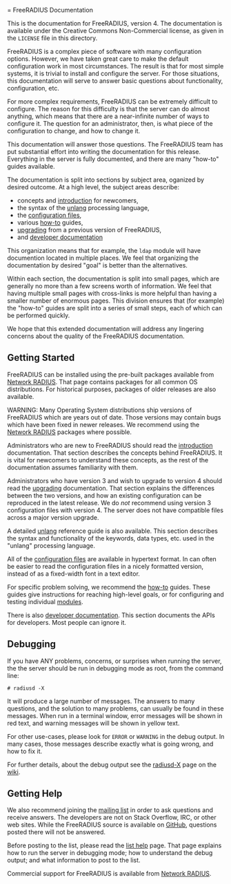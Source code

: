 = FreeRADIUS Documentation

This is the documentation for FreeRADIUS, version 4.  The
documentation is available under the Creative Commons Non-Commercial
license, as given in the `LICENSE` file in this directory.

FreeRADIUS is a complex piece of software with many configuration
options.  However, we have taken great care to make the default
configuration work in most circumstances.  The result is that for most
simple systems, it is trivial to install and configure the server.
For those situations, this documentation will serve to answer basic
questions about functionality, configuration, etc.

For more complex requirements, FreeRADIUS can be extremely difficult
to configure.  The reason for this difficulty is that the server can
do almost anything, which means that there are a near-infinite number
of ways to configure it.  The question for an administrator, then, is
what piece of the configuration to change, and how to change it.

This documentation will answer those questions.  The FreeRADIUS team
has put substantial effort into writing the documentation for this
release.  Everything in the server is fully documented, and there are
many "how-to" guides available.

The documentation is split into sections by subject area, oganized by
desired outcome.  At a high level, the subject areas describe:

* concepts and [introduction](introduction/) for newcomers,
* the syntax of the [unlang](unlang/) processing language,
* the [configuration files](raddb/),
* various [how-to](howto/) guides,
* [upgrading](upgrade/) from a previous version of FreeRADIUS,
* and [developer documentation](source/)

 This organization means that for example, the `ldap` module will have
 documention located in multiple places.  We feel that organizing the
 documentation by desired "goal" is better than the alternatives.

Within each section, the documentation is split into small pages,
which are generally no more than a few screens worth of information.
We feel that having multiple small pages with cross-links is more
helpful than having a smaller number of enormous pages.  This division
ensures that (for example) the "how-to" guides are split into a series
of small steps, each of which can be performed quickly.

We hope that this extended documentation will address any lingering
concerns about the quality of the FreeRADIUS documentation.

## Getting Started

FreeRADIUS can be installed using the pre-built packages available
from [Network RADIUS](http://packages.networkradius.com).  That page
contains packages for all common OS distributions.  For historical
purposes, packages of older releases are also available.

WARNING: Many Operating System distributions ship versions of
FreeRADIUS which are years out of date.  Those versions may contain
bugs which have been fixed in newer releases.  We recommend using the
[Network RADIUS](http://packages.networkradius.com) packages where
possible.

Administrators who are new to FreeRADIUS should read the
[introduction](introduction/) documentation.  That section describes
the concepts behind FreeRADIUS.  It is vital for newcomers to
understand these concepts, as the rest of the documentation assumes
familiarity with them.

Administrators who have version 3 and wish to upgrade to version 4
should read the [upgrading](upgrade/) documentation.  That section
explains the differences between the two versions, and how an existing
configuration can be reproduced in the latest release.  We do _not_
recommend using version 3 configuration files with version 4.  The
server does not have compatible files across a major version upgrade.

A detailed [unlang](unlang/) reference guide is also available.  This
section describes the syntax and functionality of the keywords, data
types, etc. used in the "unlang" processing language.

All of the [configuration files](raddb/) are available in hypertext
format.  In can often be easier to read the configuration files in a
nicely formatted version, instead of as a fixed-width font in a text
editor.

For specific problem solving, we recommend the [how-to](howto/)
guides.  These guides give instructions for reaching high-level goals,
or for configuring and testing individual [modules](howto/modules/).

There is also [developer documentation](source/).  This section
documents the APIs for developers.  Most people can ignore it.

## Debugging

If you have ANY problems, concerns, or surprises when running the
server, the the server should be run in debugging mode as root, from
the command line:

    # radiusd -X

It will produce a large number of messages.  The answers to many
questions, and the solution to many problems, can usually be found in
these messages.  When run in a terminal window, error messages will be
shown in red text, and warning messages will be shown in yellow text.

For other use-cases, please look for `ERROR` or `WARNING` in the debug
output.  In many cases, those messages describe exactly what is going
wrong, and how to fix it.

For further details, about the debug output see the
[radiusd-X](http://wiki.freeradius.org/radiusd-X) page on the
[wiki](http://wiki.freeradius.org).

## Getting Help

We also recommend joining the [mailing
list](http://lists.freeradius.org/mailman/listinfo/freeradius-users)
in order to ask questions and receive answers.  The developers are
not on Stack Overflow, IRC, or other web sites.  While the FreeRADIUS
source is available on
[GitHub](https://github.com/FreeRADIUS/freeradius-server/), questions
posted there will not be answered.

Before posting to the list, please read the [list
help](http://wiki.freeradius.org/list-help) page.  That page explains
how to run the server in debugging mode; how to understand the debug
output; and what information to post to the list.

Commercial support for FreeRADIUS is available from [Network
RADIUS](https://networkradius.com/freeradius-support/).
